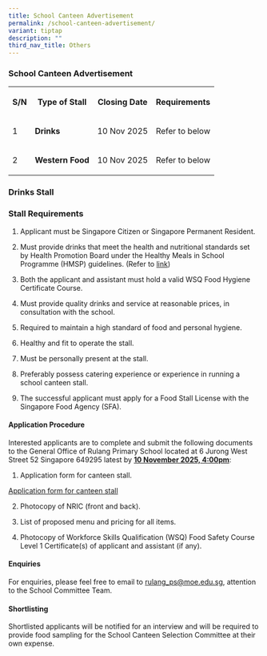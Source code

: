 ```yaml
---
title: School Canteen Advertisement
permalink: /school-canteen-advertisement/
variant: tiptap
description: ""
third_nav_title: Others
---
```

<h3><strong>School Canteen Advertisement</strong></h3>
<table style="minWidth: 100px">
<colgroup>
<col>
<col>
<col>
<col>
</colgroup>
<tbody>
<tr>
<th rowspan="1" colspan="1">
<p>S/N</p>
</th>
<th rowspan="1" colspan="1">
<p>Type of Stall</p>
</th>
<th rowspan="1" colspan="1">
<p>Closing Date</p>
</th>
<th rowspan="1" colspan="1">
<p>Requirements</p>
</th>
</tr>
<tr>
<td rowspan="1" colspan="1">
<p>1</p>
</td>
<td rowspan="1" colspan="1">
<p><strong>Drinks</strong>
</p>
</td>
<td rowspan="1" colspan="1">
<p>10 Nov 2025</p>
</td>
<td rowspan="1" colspan="1">
<p>Refer to below</p>
</td>
</tr>
<tr>
<td rowspan="1" colspan="1">
<p>2</p>
</td>
<td rowspan="1" colspan="1">
<p><strong>Western Food</strong>
</p>
</td>
<td rowspan="1" colspan="1">
<p>10 Nov 2025</p>
</td>
<td rowspan="1" colspan="1">
<p>Refer to below</p>
</td>
</tr>
</tbody>
</table>
<h3><strong>Drinks Stall</strong></h3>
<h3><strong>Stall Requirements</strong></h3>
<ol data-tight="true" class="tight">
<li>
<p>Applicant must be Singapore Citizen or Singapore Permanent Resident.</p>
<p></p>
</li>
<li>
<p>Must provide drinks that meet the health and nutritional standards set
by&nbsp;Health Promotion Board under the Healthy Meals in School Programme
(HMSP) guidelines. (Refer to <a href="https://www.hpb.gov.sg/schools/school-programmes/healthy-meals-in-schools-programme" rel="noopener nofollow" target="_blank">link</a>)</p>
<p></p>
</li>
<li>
<p>Both the applicant and assistant must hold a valid WSQ Food Hygiene Certificate
Course.</p>
<p></p>
</li>
<li>
<p>Must provide quality drinks and service at reasonable prices, in consultation
with the school.</p>
<p></p>
</li>
<li>
<p>Required to maintain a high standard of food and personal hygiene.</p>
<p></p>
</li>
<li>
<p>Healthy and fit to operate the stall.</p>
<p></p>
</li>
<li>
<p>Must be personally present at the stall.</p>
<p></p>
</li>
<li>
<p>Preferably possess catering experience or experience in running a school
canteen stall.</p>
<p></p>
</li>
<li>
<p>The successful applicant must apply for a Food Stall License with the
Singapore Food Agency (SFA).</p>
</li>
</ol>
<h4><strong>Application Procedure</strong></h4>
<p>Interested applicants are to complete and submit the following documents
to the General Office of Rulang Primary School located at 6 Jurong West
Street 52 Singapore 649295 latest by <strong><u>10 November 2025, 4:00pm</u></strong>:</p>
<ol data-tight="true" class="tight">
<li>
<p>Application form for canteen stall.</p>
</li>
</ol>
<p><a href="/files/Application_Form_for_Canteen_Stall.pdf" rel="noopener nofollow" target="_blank">Application form for canteen stall</a>
</p>
<ol start="2" data-tight="true" class="tight">
<li>
<p>Photocopy of NRIC (front and back).</p>
<p></p>
</li>
<li>
<p>List of proposed menu and pricing for all items.</p>
<p></p>
</li>
<li>
<p>Photocopy of Workforce Skills Qualification (WSQ) Food Safety Course Level
1 Certificate(s) of applicant and assistant (if any).</p>
</li>
</ol>
<h4><strong>Enquiries</strong></h4>
<p>For enquiries, please feel free to email to <a href="mailto:rulang_ps@moe.edu.sg" rel="noopener noreferrer nofollow" target="_blank">rulang_ps@moe.edu.sg</a>, attention
to the School Committee Team.</p>
<h4><strong>Shortlisting</strong></h4>
<p>Shortlisted applicants will be notified for an interview and will be required
to provide food sampling for the School Canteen Selection Committee at
their own expense.</p>